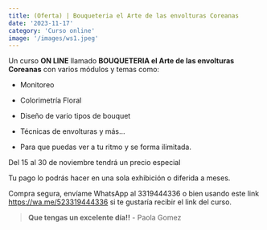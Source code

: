 ```yaml
---
title: (Oferta) | Bouqueteria el Arte de las envolturas Coreanas
date: '2023-11-17'
category: 'Curso online'
image: '/images/ws1.jpeg'
---
```


Un curso __ON LINE__ llamado **BOUQUETERIA el Arte de las envolturas Coreanas** con varios módulos y temas como:  

- Monitoreo

- Colorimetría Floral

- Diseño de vario tipos de bouquet

- Técnicas de envolturas y más...

- Para que puedas ver a tu ritmo y se forma ilimitada.

Del 15 al 30 de noviembre tendrá un precio especial

Tu pago lo podrás hacer en una sola exhibición o diferida a meses.

Compra segura, envíame WhatsApp al 3319444336 o bien usando este link <https://wa.me/523319444336> si te gustaría recibir el link del curso.

> **Que tengas un excelente día!!** - Paola Gomez
